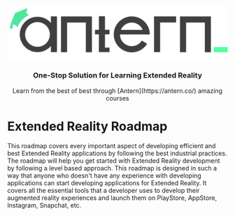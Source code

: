 <center><img width="600px" src="./assets/anterndark.svg" ></img></center>
<center><h3><b>One-Stop Solution for Learning Extended Reality</b></h3></center>
<center>Learn from the best of best through [Antern](https://antern.co/) amazing courses</center>

# Extended Reality Roadmap
This roadmap covers every important aspect of developing efficient and best Extended Reality applications by following the best industrial practices.
The roadmap will help you get started with Extended Reality development by following a level based approach. This roadmap is designed in such a way that anyone who doesn't have any experience with developing applications can start developing applications for Extended Reality.
It covers all the essential tools that a developer uses to develop their augmented reality experiences and launch them on PlayStore, AppStore, Instagram, Snapchat, etc.